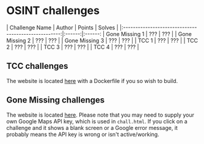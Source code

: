 # OSINT challenges

|                   Challenge Name                     | Author | Points | Solves |
|:----------------------------------------------------:|:------:|:------:
| Gone Missing 1 | ??? | ??? |
| Gone Missing 2 | ??? | ??? |
| Gone Missing 3 | ??? | ??? |
| TCC 1 | ??? | ??? |
| TCC 2 | ??? | ??? |
| TCC 3 | ??? | ??? |
| TCC 4 | ??? | ??? |

## TCC challenges
The website is located [here](/tcc/website) with a Dockerfile if you so wish to build.

## Gone Missing challenges
The website is located [here](/geosint). Please note that you may need to supply your own Google Maps API key,
which is used in `chall.html`. If you click on a challenge and it shows a blank screen or a Google error message,
it probably means the API key is wrong or isn't active/working.